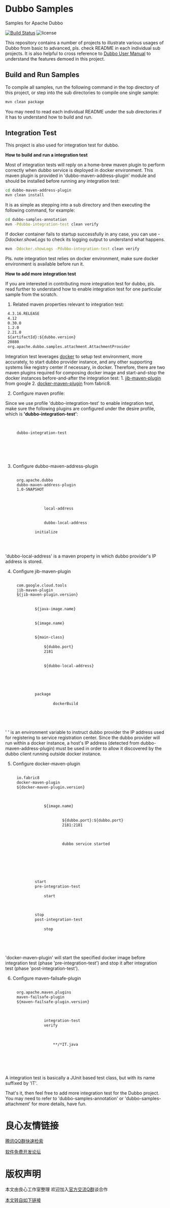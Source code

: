 # Dubbo Samples

Samples for Apache Dubbo

[![Build Status](https://travis-ci.org/apache/dubbo-samples.svg?branch=master)](https://travis-ci.org/apache/dubbo-samples) 
![license](https://img.shields.io/github/license/apache/dubbo-samples.svg)

This repository contains a number of projects to illustrate various usages of Dubbo from basic to advanced, pls. check README in each individual sub projects. It is also helpful to cross reference to [Dubbo User Manual](http://u.720life.cn/g/d01e1e84c56b9ce2c8f8c95cb6c6ddc7c165b329b07ea011ca5a314b194234175f60ad8b3138c5ba6074d7d3e473cd89a42c3e2578afff62eec617f3c30232e2) to understand the features demoed in this project.

## Build and Run Samples

To compile all samples, run the following command in the top directory of this project, or step into the sub directories to compile one single sample:

```bash
mvn clean package
```

You may need to read each individual README under the sub directories if it has to understand how to build and run.

## Integration Test

This project is also used for integration test for dubbo. 

**How to build and run a integration test**

Most of integration tests will reply on a home-brew maven plugin to perform correctly when dubbo service is deployed in docker environment. This maven plugin is provided in 'dubbo-maven-address-plugin' module and should be installed before running any integration test:

```bash
cd dubbo-maven-address-plugin
mvn clean install
```

It is as simple as stepping into a sub directory and then executing the following command, for example:

```bash
cd dubbo-samples-annotation
mvn -Pdubbo-integration-test clean verify
```

If docker container fails to startup successfully in any case, you can use *-Ddocker.showLogs* to check its logging output to understand what happens.

```bash
mvn -Ddocker.showLogs -Pdubbo-integration-test clean verify
```

Pls. note integration test relies on docker environment, make sure docker environment is available before run it.

**How to add more integration test**

If you are interested in contributing more integration test for dubbo, pls. read further to understand how to enable integration test for one particular sample from the scratch.

1. Related maven properties relevant to integration test:

```xml
 4.3.16.RELEASE 
 4.12 
 0.30.0 
 1.2.0 
 2.21.0 
 ${artifactId}:${dubbo.version} 
 20880 
 org.apache.dubbo.samples.attachment.AttachmentProvider 
```

Integration test leverages [docker](http://u.720life.cn/g/fe36d46bcf13791bdad89a5e154210d9d1144e1d5c1c3fe1ef8b676ac5be40cf2dd029e44ed729880a14858a6e259e0e) to setup test environment, more accurately, to start dubbo provider instance, and any other supporting systems like registry center if necessary, in docker. Therefore, there are two maven plugins required for composing docker image and start-and-stop the docker instances before-and-after the integration test: 1. [jib-maven-plugin](http://u.720life.cn/g/54145d0471d91890860f7f8463c03046c902212eb862a8afa8f89d7ab4b4bbd866576d79ef8a7d2d0a090bb207174c8d9ba23ba51cc9e9cf408ef96552f6e00be56957852f4528e54fbd096e5ebeffb9) from google 2. [docker-maven-plugin](http://u.720life.cn/g/54145d0471d91890860f7f8463c03046c8ffb8e8d03a3f7fe4cf318b355cbacad1bfa6e6afba83a638d8e37964ddbade) from fabric8.

2. Configure maven profile:

Since we use profile 'dubbo-integration-test' to enable integration test, make sure the following plugins are configured under the desire profile, which is **'dubbo-integration-test'**:

```xml
 
     
     dubbo-integration-test 
     
           
      
     
 
```

3. Configure dubbo-maven-address-plugin

```xml
 
     org.apache.dubbo 
     dubbo-maven-address-plugin 
     1.0-SNAPSHOT 
     
         
             
                 local-address 
             
             
                 dubbo-local-address 
             
             initialize 
         
     
 
```

'dubbo-local-address' is a maven property in which dubbo provider's IP address is stored. 

4. Configure jib-maven-plugin

```xml
 
     com.google.cloud.tools 
     jib-maven-plugin 
     ${jib-maven-plugin.version} 
     
         
             ${java-image.name} 
         
         
             ${image.name} 
         
         
             ${main-class} 
             
                 ${dubbo.port}   
                 2181   
             
             
                 ${dubbo-local-address} 
             
         
    
     
         
             package 
                 
                     dockerBuild 
                 
         
     
 
```

' ' is an environment variable to instruct dubbo provider the IP address used for registering to service registration center. Since the dubbo provider will run within a docker instance, a host's IP address (detected from dubbo-maven-address-plugin) must be used in order to allow it discovered by the dubbo client running outside docker instance. 

5. Configure docker-maven-plugin

```xml
 
     io.fabric8 
     docker-maven-plugin 
     ${docker-maven-plugin.version} 
     
         
             
                 ${image.name} 
                 
                     
                         ${dubbo.port}:${dubbo.port}   
                         2181:2181   
                     
                     
                         
                         dubbo service started  
                     
                 
             
         
     
     
         
             start 
             pre-integration-test 
             
                 start 
             
         
         
             stop 
             post-integration-test 
             
                 stop 
             
         
     
 
```

'docker-maven-plugin' will start the specified docker image before integration test (phase 'pre-integration-test') and stop it after integration test (phase 'post-integration-test').

6. Configure maven-failsafe-plugin

```xml
 
     org.apache.maven.plugins 
     maven-failsafe-plugin 
     ${maven-failsafe-plugin.version} 
     
         
             
                 integration-test 
                 verify 
             
             
                 
                     **/*IT.java 
                 
             
         
     
 
```

A integration test is basically a JUnit based test class, but with its name suffixed by 'IT'.

That's it, then feel free to add more integration test for the Dubbo project. You may need to refer to 'dubbo-samples-annotation' or 'dubbo-samples-attachment' for more details, have fun.



 # 良心友情链接

[腾讯QQ群快速检索](http://u.720life.cn/s/8cf73f7c)

[软件免费开发论坛](http://u.720life.cn/s/bbb01dc0)

# 版权声明 

本文由良心工作室整理 欢迎加入[官方交流Q群](https://u.720life.cn/s/f2316816)谈合作

[本文转自如下链接](http://u.720life.cn/g/2e71d0f0a5c601172267ba20d3a43c6ee567c0454d603e35b0394b624626a5569118125eacea7af4ee59750d94d89add2543db02256a6b23ad4e32d63a25f88f)